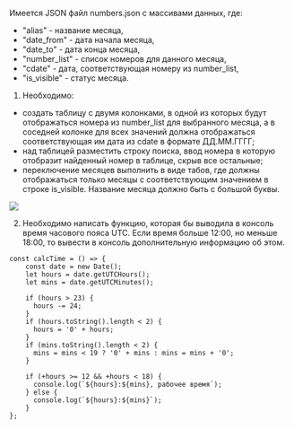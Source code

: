 Имеется JSON файл numbers.json с массивами данных, где:
 
* "alias" - название месяца,
* "date_from" - дата начала месяца,
* "date_to" - дата конца месяца,
* "number_list" - список номеров для данного месяца,
* "cdate" - дата, соответствующая номеру из number_list,
* "is_visible" - статус месяца.
 
1. Необходимо:
- создать таблицу с двумя колонками, в одной из которых будут отображаться номера из number_list для выбранного месяца, а в соседней колонке для всех значений должна отображаться соответствующая им дата из cdate в формате ДД.ММ.ГГГГ;
- над таблицей разместить строку поиска, ввод номера в которую отобразит найденный номер в таблице, скрыв все остальные;
- переключение месяцев выполнить в виде табов, где должны отображаться только месяцы с соответствующим значением в строке is_visible. Название месяца должно быть с большой буквы.

[![](https://img.shields.io/badge/-%D0%9F%D1%80%D0%B8%D0%BB%D0%BE%D0%B6%D0%B5%D0%BD%D0%B8%D0%B5%20%D0%BD%D0%B0%20Github%20Pages-informational)](https://brightsdays.github.io/guru-task/)

2. Необходимо написать функцию, которая бы выводила в консоль время часового пояса UTC. Если время больше 12:00, но меньше 18:00, то вывести в консоль дополнительную информацию об этом.
```
const calcTime = () => {
    const date = new Date();
    let hours = date.getUTCHours();
    let mins = date.getUTCMinutes();

    if (hours > 23) {
      hours -= 24;
    }
    if (hours.toString().length < 2) {
      hours = '0' + hours;
    }
    if (mins.toString().length < 2) {
      mins = mins < 19 ? '0' + mins : mins = mins + '0';
    }
  
    if (+hours >= 12 && +hours < 18) {
      console.log(`${hours}:${mins}, рабочее время`);
    } else {
      console.log(`${hours}:${mins}`);
    }
};
```
